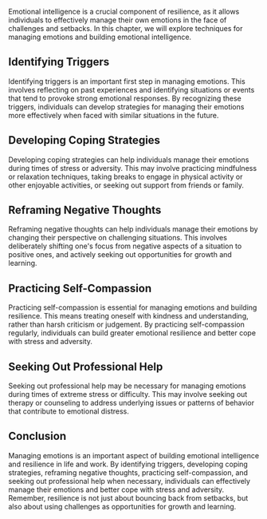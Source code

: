 
Emotional intelligence is a crucial component of resilience, as it allows individuals to effectively manage their own emotions in the face of challenges and setbacks. In this chapter, we will explore techniques for managing emotions and building emotional intelligence.

Identifying Triggers
--------------------

Identifying triggers is an important first step in managing emotions. This involves reflecting on past experiences and identifying situations or events that tend to provoke strong emotional responses. By recognizing these triggers, individuals can develop strategies for managing their emotions more effectively when faced with similar situations in the future.

Developing Coping Strategies
----------------------------

Developing coping strategies can help individuals manage their emotions during times of stress or adversity. This may involve practicing mindfulness or relaxation techniques, taking breaks to engage in physical activity or other enjoyable activities, or seeking out support from friends or family.

Reframing Negative Thoughts
---------------------------

Reframing negative thoughts can help individuals manage their emotions by changing their perspective on challenging situations. This involves deliberately shifting one's focus from negative aspects of a situation to positive ones, and actively seeking out opportunities for growth and learning.

Practicing Self-Compassion
--------------------------

Practicing self-compassion is essential for managing emotions and building resilience. This means treating oneself with kindness and understanding, rather than harsh criticism or judgement. By practicing self-compassion regularly, individuals can build greater emotional resilience and better cope with stress and adversity.

Seeking Out Professional Help
-----------------------------

Seeking out professional help may be necessary for managing emotions during times of extreme stress or difficulty. This may involve seeking out therapy or counseling to address underlying issues or patterns of behavior that contribute to emotional distress.

Conclusion
----------

Managing emotions is an important aspect of building emotional intelligence and resilience in life and work. By identifying triggers, developing coping strategies, reframing negative thoughts, practicing self-compassion, and seeking out professional help when necessary, individuals can effectively manage their emotions and better cope with stress and adversity. Remember, resilience is not just about bouncing back from setbacks, but also about using challenges as opportunities for growth and learning.
